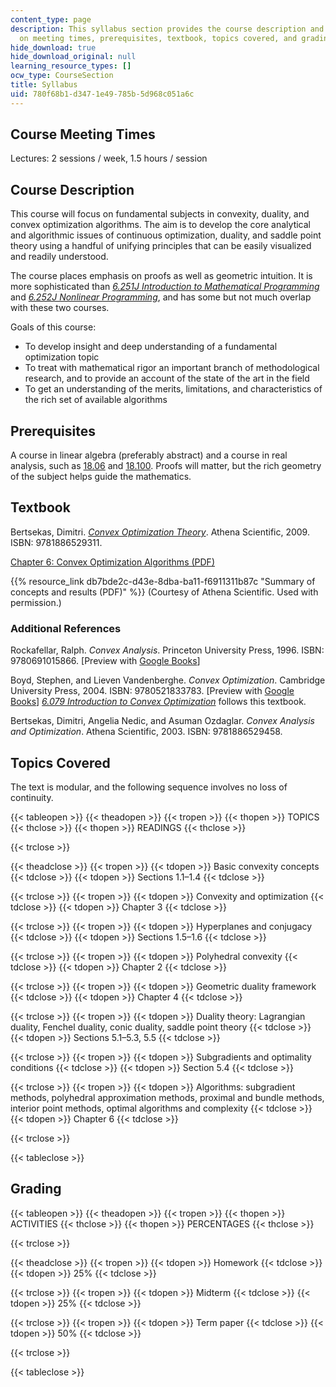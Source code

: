 ```yaml
---
content_type: page
description: This syllabus section provides the course description and information
  on meeting times, prerequisites, textbook, topics covered, and grading.
hide_download: true
hide_download_original: null
learning_resource_types: []
ocw_type: CourseSection
title: Syllabus
uid: 780f68b1-d347-1e49-785b-5d968c051a6c
---
```


Course Meeting Times
--------------------

Lectures: 2 sessions / week, 1.5 hours / session

Course Description
------------------

This course will focus on fundamental subjects in convexity, duality, and convex optimization algorithms. The aim is to develop the core analytical and algorithmic issues of continuous optimization, duality, and saddle point theory using a handful of unifying principles that can be easily visualized and readily understood.

The course places emphasis on proofs as well as geometric intuition. It is more sophisticated than [_6.251J Introduction to Mathematical Programming_](/courses/6-251j-introduction-to-mathematical-programming-fall-2009) and [_6.252J Nonlinear Programming_](/courses/15-084j-nonlinear-programming-spring-2004), and has some but not much overlap with these two courses.

Goals of this course:

*   To develop insight and deep understanding of a fundamental optimization topic
*   To treat with mathematical rigor an important branch of methodological research, and to provide an account of the state of the art in the field
*   To get an understanding of the merits, limitations, and characteristics of the rich set of available algorithms

Prerequisites
-------------

A course in linear algebra (preferably abstract) and a course in real analysis, such as [18.06](/courses/18-06sc-linear-algebra-fall-2011) and [18.100](/courses/18-100c-real-analysis-fall-2012). Proofs will matter, but the rich geometry of the subject helps guide the mathematics.

Textbook
--------

Bertsekas, Dimitri. [_Convex Optimization Theory_](http://www.athenasc.com/convexduality.html). Athena Scientific, 2009. ISBN: 9781886529311.

[Chapter 6: Convex Optimization Algorithms (PDF)](http://www.athenasc.com/convexdualitychapter.pdf)

{{% resource_link db7bde2c-d43e-8dba-ba11-f6911311b87c "Summary of concepts and results (PDF)" %}} (Courtesy of Athena Scientific. Used with permission.)

### Additional References

Rockafellar, Ralph. _Convex Analysis_. Princeton University Press, 1996. ISBN: 9780691015866. \[Preview with [Google Books](http://books.google.com/books?id=1TiOka9bx3sC&printsec=frontcover)\]

Boyd, Stephen, and Lieven Vandenberghe. _Convex Optimization_. Cambridge University Press, 2004. ISBN: 9780521833783. \[Preview with [Google Books](http://books.google.com/books?id=mYm0bLd3fcoC&printsec=frontcover)\] [_6.079 Introduction to Convex Optimization_](/courses/6-079-introduction-to-convex-optimization-fall-2009) follows this textbook.

Bertsekas, Dimitri, Angelia Nedic, and Asuman Ozdaglar. _Convex Analysis and Optimization_. Athena Scientific, 2003. ISBN: 9781886529458.

Topics Covered
--------------

The text is modular, and the following sequence involves no loss of continuity.

{{< tableopen >}}
{{< theadopen >}}
{{< tropen >}}
{{< thopen >}}
TOPICS
{{< thclose >}}
{{< thopen >}}
READINGS
{{< thclose >}}

{{< trclose >}}

{{< theadclose >}}
{{< tropen >}}
{{< tdopen >}}
Basic convexity concepts
{{< tdclose >}}
{{< tdopen >}}
Sections 1.1–1.4
{{< tdclose >}}

{{< trclose >}}
{{< tropen >}}
{{< tdopen >}}
Convexity and optimization
{{< tdclose >}}
{{< tdopen >}}
Chapter 3
{{< tdclose >}}

{{< trclose >}}
{{< tropen >}}
{{< tdopen >}}
Hyperplanes and conjugacy
{{< tdclose >}}
{{< tdopen >}}
Sections 1.5–1.6
{{< tdclose >}}

{{< trclose >}}
{{< tropen >}}
{{< tdopen >}}
Polyhedral convexity
{{< tdclose >}}
{{< tdopen >}}
Chapter 2
{{< tdclose >}}

{{< trclose >}}
{{< tropen >}}
{{< tdopen >}}
Geometric duality framework
{{< tdclose >}}
{{< tdopen >}}
Chapter 4
{{< tdclose >}}

{{< trclose >}}
{{< tropen >}}
{{< tdopen >}}
Duality theory: Lagrangian duality, Fenchel duality, conic duality, saddle point theory
{{< tdclose >}}
{{< tdopen >}}
Sections 5.1–5.3, 5.5
{{< tdclose >}}

{{< trclose >}}
{{< tropen >}}
{{< tdopen >}}
Subgradients and optimality conditions
{{< tdclose >}}
{{< tdopen >}}
Section 5.4
{{< tdclose >}}

{{< trclose >}}
{{< tropen >}}
{{< tdopen >}}
Algorithms: subgradient methods, polyhedral approximation methods, proximal and bundle methods, interior point methods, optimal algorithms and complexity
{{< tdclose >}}
{{< tdopen >}}
Chapter 6
{{< tdclose >}}

{{< trclose >}}

{{< tableclose >}}

Grading
-------

{{< tableopen >}}
{{< theadopen >}}
{{< tropen >}}
{{< thopen >}}
ACTIVITIES
{{< thclose >}}
{{< thopen >}}
PERCENTAGES
{{< thclose >}}

{{< trclose >}}

{{< theadclose >}}
{{< tropen >}}
{{< tdopen >}}
Homework
{{< tdclose >}}
{{< tdopen >}}
25%
{{< tdclose >}}

{{< trclose >}}
{{< tropen >}}
{{< tdopen >}}
Midterm
{{< tdclose >}}
{{< tdopen >}}
25%
{{< tdclose >}}

{{< trclose >}}
{{< tropen >}}
{{< tdopen >}}
Term paper
{{< tdclose >}}
{{< tdopen >}}
50%
{{< tdclose >}}

{{< trclose >}}

{{< tableclose >}}